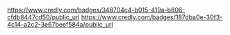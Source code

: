 https://www.credly.com/badges/348704c4-b015-419a-b806-cfdb8447cd50/public_url
https://www.credly.com/badges/187dba0e-30f3-4c14-a2c2-3e67beef584a/public_url

